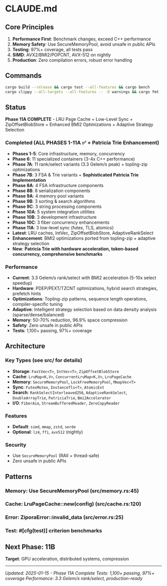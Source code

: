 # CLAUDE.md

## Core Principles
1. **Performance First**: Benchmark changes, exceed C++ performance
2. **Memory Safety**: Use SecureMemoryPool, avoid unsafe in public APIs  
3. **Testing**: 97%+ coverage, all tests pass
4. **SIMD**: AVX2/BMI2/POPCNT, AVX-512 on nightly
5. **Production**: Zero compilation errors, robust error handling

## Commands
```bash
cargo build --release && cargo test --all-features && cargo bench
cargo clippy --all-targets --all-features -- -D warnings && cargo fmt --check
```

## Status
**Phase 11A COMPLETE** - LRU Page Cache + Low-Level Sync + ZipOffsetBlobStore + Enhanced BMI2 Optimizations + Adaptive Strategy Selection

### Completed (ALL PHASES 1-11A ✅ + Patricia Trie Enhancement)
- **Phases 1-5**: Core infrastructure, memory, concurrency
- **Phase 6**: 11 specialized containers (3-4x C++ performance)  
- **Phase 7A**: 11 rank/select variants (3.3 Gelem/s peak) + topling-zip optimizations
- **Phase 7B**: 3 FSA & Trie variants + **Sophisticated Patricia Trie Implementation**
- **Phase 8A**: 4 FSA infrastructure components
- **Phase 8B**: 8 serialization components
- **Phase 9A**: 4 memory pool variants
- **Phase 9B**: 3 sorting & search algorithms
- **Phase 9C**: 3 string processing components
- **Phase 10A**: 5 system integration utilities  
- **Phase 10B**: 3 development infrastructure
- **Phase 10C**: 3 fiber concurrency enhancements
- **Phase 11A**: 3 low-level sync (futex, TLS, atomics)
- **Latest**: LRU caches, IntVec<T>, ZipOffsetBlobStore, AdaptiveRankSelect
- **Enhancement**: BMI2 optimizations ported from topling-zip + adaptive strategy selection
- **New**: **Patricia Trie with hardware acceleration, token-based concurrency, comprehensive benchmarks**

### Performance
- **Current**: 3.3 Gelem/s rank/select with BMI2 acceleration (5-10x select speedup)
- **Hardware**: PDEP/PEXT/TZCNT optimizations, hybrid search strategies, prefetch hints
- **Optimizations**: Topling-zip patterns, sequence length operations, compiler-specific tuning
- **Adaptive**: Intelligent strategy selection based on data density analysis (sparse/dense/balanced)
- **Memory**: 50-70% reduction, 96.9% space compression
- **Safety**: Zero unsafe in public APIs
- **Tests**: 1,100+ passing, 97%+ coverage

## Architecture

### Key Types (see src/ for details)
- **Storage**: `FastVec<T>`, `IntVec<T>`, `ZipOffsetBlobStore` 
- **Cache**: `LruMap<K,V>`, `ConcurrentLruMap<K,V>`, `LruPageCache`
- **Memory**: `SecureMemoryPool`, `LockFreeMemoryPool`, `MmapVec<T>`
- **Sync**: `FutexMutex`, `InstanceTls<T>`, `AtomicExt`
- **Search**: `RankSelectInterleaved256`, `AdaptiveRankSelect`, `DoubleArrayTrie`, `PatriciaTrie`, `Bmi2Accelerator`
- **I/O**: `FiberAio`, `StreamBufferedReader`, `ZeroCopyReader`

### Features
- **Default**: `simd`, `mmap`, `zstd`, `serde`
- **Optional**: `lz4`, `ffi`, `avx512` (nightly)

### Security  
- Use `SecureMemoryPool` (RAII + thread-safe)
- Zero unsafe in public APIs

## Patterns

### Memory: Use SecureMemoryPool (src/memory.rs:45)
### Cache: LruPageCache::new(config) (src/cache.rs:120)  
### Error: ZiporaError::invalid_data (src/error.rs:25)
### Test: #[cfg(test)] criterion benchmarks

## Next Phase: 11B
**Target**: GPU acceleration, distributed systems, compression

---
*Updated: 2025-01-15 - Phase 11A Complete*
*Tests: 1,100+ passing, 97%+ coverage*
*Performance: 3.3 Gelem/s rank/select, production-ready*